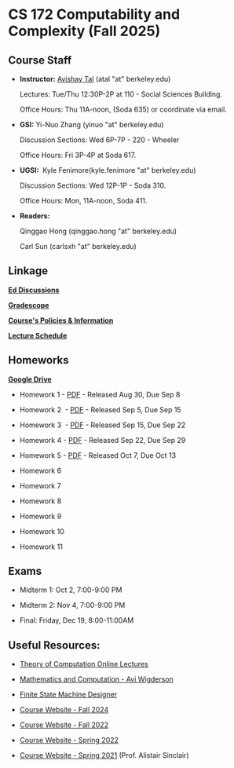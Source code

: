 # CS 172 Computability and Complexity (Fall 2025)

## Course Staff

- **Instructor:** [Avishay Tal](/avishay-tal/) (atal "at" berkeley.edu)

  Lectures: Tue/Thu 12:30P-2P at 110 - Social Sciences Building.

  Office Hours: Thu 11A-noon, (Soda 635) or coordinate via email.

- **GSI:** Yi-Nuo Zhang (yinuo "at" berkeley.edu)

    Discussion Sections: Wed 6P-7P - 220 - Wheeler

  Office Hours: Fri 3P-4P  at Soda 617.

- **UGSI:**  Kyle Fenimore(kyle.fenimore "at" berkeley.edu)

  Discussion Sections: Wed 12P-1P - Soda 310.

  Office Hours: Mon, 11A-noon, Soda 411.

- **Readers:**

  Qinggao Hong (qinggao.hong "at" berkeley.edu)

  Carl Sun (carlsxh "at" berkeley.edu)

## Linkage

**[Ed Discussions](https://edstem.org/us/courses/84973)**

**[Gradescope](https://www.gradescope.com/courses/1110614)**

**[Course's Policies & Information](/cs172-Fall25/course-policies-and-information-fall-2025/)**

**[Lecture Schedule](https://drive.google.com/open?id=1u7MJUPbMGMED6z1xUB49WxcO42fR7kJuD9HeJRzR0ng)**

## Homeworks
  
**[Google Drive](https://drive.google.com/drive/folders/1nViHxVOdUs4v078r3fjuhjY5NxPuiYSU?usp=sharing)**

- Homework 1 - [PDF](https://drive.google.com/file/d/1v62W_Q-pu8Dvk33WUXKlR2kpngTj5yV4/view?usp=share_link) \- Released Aug 30, Due Sep 8

- Homework 2  - [PDF](https://drive.google.com/file/d/1ECy6neB_FY0cwCocYDcehe5TOtmhvRQ5/view?usp=share_link) \- Released Sep 5, Due Sep 15

- Homework 3  - [PDF](https://drive.google.com/file/d/1HVCyVl_J1d_5DZppIQEtTBQ_FO_mWpuG/view?usp=share_link) \- Released Sep 15, Due Sep 22

- Homework 4 - [PDF](https://drive.google.com/file/d/1zH9PZJUcjrV327s-AzxR8bCgbljHSKgA/view?usp=share_link) \- Released Sep 22, Due Sep 29

- Homework 5 - [PDF](https://drive.google.com/file/d/1OXIcB9eP2aGOuviMgFhWLfGkZlq3lsQ3/view?usp=share_link) \- Released Oct 7, Due Oct 13

- Homework 6

- Homework 7

- Homework 8

- Homework 9

- Homework 10

- Homework 11
  
## Exams

- Midterm 1: Oct 2, 7:00-9:00 PM

- Midterm 2: Nov 4, 7:00-9:00 PM

- Final: Friday, Dec 19, 8:00-11:00AM
  
## Useful Resources:

- [Theory of Computation Online Lectures](https://hackmd.io/2AqODdrtTOuj6fb5uMDZYw?view)

- [Mathematics and Computation - Avi Wigderson](https://www.math.ias.edu/files/Book-online-Aug0619.pdf)

- [Finite State Machine Designer](https://madebyevan.com/fsm/)

- [Course Website - Fall 2024](../fall-2024/)

- [Course Website - Fall 2022](../fall-2022/)

- [Course Website - Spring 2022](../spring-2022)

- [Course Website - Spring 2021](https://people.eecs.berkeley.edu/~sinclair/cs172/s21.html) (Prof. Alistair Sinclair)

